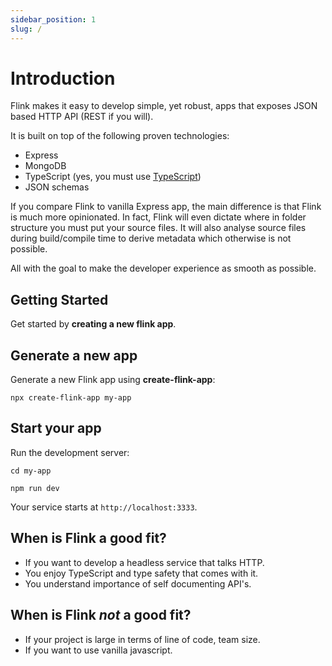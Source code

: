 ```yaml
---
sidebar_position: 1
slug: /
---
```


# Introduction

Flink makes it easy to develop simple, yet robust, apps that exposes JSON based HTTP API (REST if you will).

It is built on top of the following proven technologies:

- Express
- MongoDB
- TypeScript (yes, you must use [TypeScript](./typescript))
- JSON schemas

If you compare Flink to vanilla Express app, the main difference is that Flink is much more opinionated. In fact, Flink will even dictate where in folder structure you must put your source files. It will also analyse source files during build/compile time to derive metadata which otherwise is not possible.

All with the goal to make the developer experience as smooth as possible.

## Getting Started

Get started by **creating a new flink app**.

## Generate a new app

Generate a new Flink app using **create-flink-app**:

```shell
npx create-flink-app my-app
```

## Start your app

Run the development server:

```shell
cd my-app

npm run dev
```

Your service starts at `http://localhost:3333`.

## When is Flink a good fit?

- If you want to develop a headless service that talks HTTP.
- You enjoy TypeScript and type safety that comes with it.
- You understand importance of self documenting API's.

## When is Flink _not_ a good fit?

- If your project is large in terms of line of code, team size.
- If you want to use vanilla javascript.
